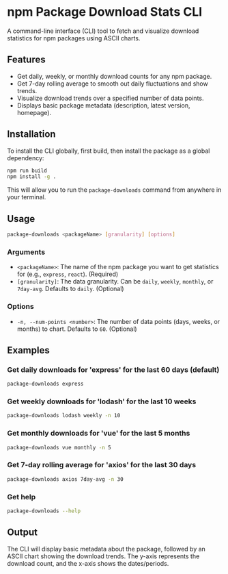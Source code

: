 # npm Package Download Stats CLI

A command-line interface (CLI) tool to fetch and visualize download statistics for npm packages using ASCII charts.

## Features

*   Get daily, weekly, or monthly download counts for any npm package.
*   Get 7-day rolling average to smooth out daily fluctuations and show trends.
*   Visualize download trends over a specified number of data points.
*   Displays basic package metadata (description, latest version, homepage).

## Installation

To install the CLI globally, first build, then install the package as a global dependency:

```bash
npm run build
npm install -g .
```

This will allow you to run the `package-downloads` command from anywhere in your terminal.

## Usage

```bash
package-downloads <packageName> [granularity] [options]
```

### Arguments

*   `<packageName>`: The name of the npm package you want to get statistics for (e.g., `express`, `react`). (Required)
*   `[granularity]`: The data granularity. Can be `daily`, `weekly`, `monthly`, or `7day-avg`. Defaults to `daily`. (Optional)

### Options

*   `-n, --num-points <number>`: The number of data points (days, weeks, or months) to chart. Defaults to `60`. (Optional)

## Examples

### Get daily downloads for 'express' for the last 60 days (default)

```bash
package-downloads express
```

### Get weekly downloads for 'lodash' for the last 10 weeks

```bash
package-downloads lodash weekly -n 10
```

### Get monthly downloads for 'vue' for the last 5 months

```bash
package-downloads vue monthly -n 5
```

### Get 7-day rolling average for 'axios' for the last 30 days

```bash
package-downloads axios 7day-avg -n 30
```

### Get help

```bash
package-downloads --help
```

## Output

The CLI will display basic metadata about the package, followed by an ASCII chart showing the download trends. The y-axis represents the download count, and the x-axis shows the dates/periods.
